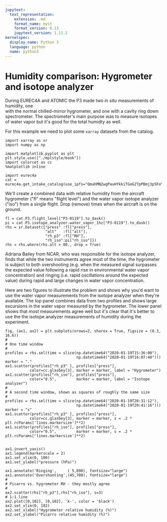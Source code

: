 ```yaml
---
jupytext:
  text_representation:
    extension: .md
    format_name: myst
    format_version: 0.13
    jupytext_version: 1.11.2
kernelspec:
  display_name: Python 3
  language: python
  name: python3
---
```


# Humidity comparison: Hygrometer and isotope analyzer

During EUREC4A and ATOMIC the P3 made two _in situ_ measurements of humidity, one  
with the normal chilled-mirror hygrometer, and one with a cavity ring down spectrometer.
The spectrometer's main purpose was to measure isotopes of water vapor but it's
good for the total humidty as well.

For this example we need to plot some `xarray` datasets from the catalog.

```{code-cell} ipython3
import xarray as xr
import numpy as np

import matplotlib.pyplot as plt
plt.style.use(["./mplstyle/book"])
import colorcet as cc
%matplotlib inline

import eurec4a
cat = eurec4a.get_intake_catalog(use_ipfs="QmahMN2wgPauHYkkiTGoG2TpPBmj3p5FoYJAq9uE9iXT9N")
```

We'll create a combined data with relative humidity from the aircraft hygrometer
("fl" means "flight level") and the water vapor isotope analyzer ("iso")
from a single flight. Drop (remove) times when the aircraft is on the ground.

```{code-cell} ipython3
fl = cat.P3.flight_level["P3-0119"].to_dask()
pi = cat.P3.isotope_analyzer.water_vapor_1hz["P3-0119"].to_dask()
rhs = xr.Dataset({"press" :fl["press"],
                  "alt"   :fl["alt"],
                  "rh_p3" :fl["RH"],
                  "rh_iso":pi["rh_iso"]})
rhs = rhs.where(rhs.alt > 80., drop = True)
```

Adriana Bailey from NCAR, who was responsible for the isotope analyzer, finds
that while the two instruments agree most of the time, the hygrometer is subject
to both overshooting (e.g. when the measured signal surpasses the expected value
following a rapid rise in environmental water vapor concentration) and ringing
(i.e. rapid oscillations around the expected value) during rapid and large changes in
water vapor concentration.

Here are two figures to illustrate the problem and shows why you'd want to use the
water vapor measurements from the isotope analyzer when they're available. The top
panel combines data from two profiles and shows large excursions in the water vapor
measured by the hygrometer. The lower panel shows that most measurements agree
well but it's clear that it's better to use the the isotope analyzer measurements of
humidity during the experiment.

```{code-cell} ipython3
fig, (ax1, ax2) = plt.subplots(nrows=2, sharex = True, figsize = (8.3, 16.6))
#
# One time window
#
profiles = rhs.sel(time = slice(np.datetime64("2020-01-19T15:36:00"),
                                np.datetime64("2020-01-19T16:07:40")))
marker = "."
ax1.scatter(profiles["rh_p3" ], profiles["press"],
           color=cc.glasbey[3], marker = marker, label = "Hygrometer")
ax1.scatter(profiles["rh_iso"], profiles["press"],
           color="0.5",         marker = marker, label = "Isotope analyzer")
#
# A second time window, shown as squares of roughly the same size
#
profiles = rhs.sel(time = slice(np.datetime64("2020-01-19T20:31:12"),
                                np.datetime64("2020-01-19T20:41:16")))
marker = "s"
ax1.scatter(profiles["rh_p3" ], profiles["press"],
           color=cc.glasbey[3], marker = marker, s = .2 * plt.rcParams['lines.markersize']**2)
ax1.scatter(profiles["rh_iso"], profiles["press"],
           color="0.5",         marker = marker, s = .2 * plt.rcParams['lines.markersize']**2)


ax1.invert_yaxis()
ax1.legend(markerscale = 2)
ax1.set_xlim(0, 100)
ax1.set_ylabel("pressure (hPa)")

ax1.annotate('Ringing',     ( 5,890), fontsize="large")
ax1.annotate('Overshooting',(45,700), fontsize="large")
#
# Picarro vs. hygrometer RH - they mostly agree
#
ax2.scatter(rhs["rh_p3"],rhs["rh_iso"], s=3)
# 1:1 line
ax2.plot([0,102], [0,102], 'k-', color = 'black')
ax2.set_xlim(0, 102)
ax2.set_xlabel("Hygrometer relative humidity (%)")
ax2.set_ylabel("Picarro relative humidity (%)")
```
